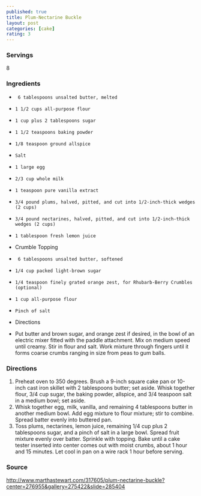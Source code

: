 ```yaml
---
published: true
title: Plum-Nectarine Buckle
layout: post
categories: [cake]
rating: 3
---
```

### Servings
8

### Ingredients
-      6 tablespoons unsalted butter, melted
-     1 1/2 cups all-purpose flour
-     1 cup plus 2 tablespoons sugar
-     1 1/2 teaspoons baking powder
-     1/8 teaspoon ground allspice
-     Salt
-     1 large egg
-     2/3 cup whole milk
-     1 teaspoon pure vanilla extract
-     3/4 pound plums, halved, pitted, and cut into 1/2-inch-thick wedges (2 cups)
-     3/4 pound nectarines, halved, pitted, and cut into 1/2-inch-thick wedges (2 cups)
-     1 tablespoon fresh lemon juice
    
- Crumble Topping
-      6 tablespoons unsalted butter, softened
-     1/4 cup packed light-brown sugar
-     1/4 teaspoon finely grated orange zest, for Rhubarb-Berry Crumbles (optional)
-     1 cup all-purpose flour
-     Pinch of salt

- Directions

- Put butter and brown sugar, and orange zest if desired, in the bowl of an electric mixer fitted with the paddle attachment. Mix on medium speed until creamy. Stir in flour and salt. Work mixture through fingers until it forms coarse crumbs ranging in size from peas to gum balls.




### Directions
1. Preheat oven to 350 degrees. Brush a 9-inch square cake pan or 10-inch cast iron skillet with 2 tablespoons butter; set aside. Whisk together flour, 3/4 cup sugar, the baking powder, allspice, and 3/4 teaspoon salt in a medium bowl; set aside.
2. Whisk together egg, milk, vanilla, and remaining 4 tablespoons butter in another medium bowl. Add egg mixture to flour mixture; stir to combine. Spread batter evenly into buttered pan.
3. Toss plums, nectarines, lemon juice, remaining 1/4 cup plus 2 tablespoons sugar, and a pinch of salt in a large bowl. Spread fruit mixture evenly over batter. Sprinkle with topping. Bake until a cake tester inserted into center comes out with moist crumbs, about 1 hour and 15 minutes. Let cool in pan on a wire rack 1 hour before serving.

### Source
<a href="http://www.marthastewart.com/317605/plum-nectarine-buckle?center=276955&gallery=275422&slide=285404" target="new">http://www.marthastewart.com/317605/plum-nectarine-buckle?center=276955&gallery=275422&slide=285404</a>
